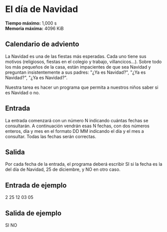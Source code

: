 ﻿# El día de Navidad

**Tiempo máximo:** 1,000 s  
**Memoria máxima:** 4096 KiB  

## Calendario de adviento

La Navidad es una de las fiestas más esperadas. Cada uno tiene sus motivos (religiosos, fiestas en el colegio y trabajo, villancicos…). Sobre todo los más pequeños de la casa, están impacientes de que sea Navidad y preguntan insistentemente a sus padres: "¿Ya es Navidad?", "¿Ya es Navidad?", "¿Ya es Navidad?".

Nuestra tarea es hacer un programa que permita a nuestros niños saber si es Navidad o no.

## Entrada

La entrada comenzará con un número N indicando cuántas fechas se consultarán. A continuación vendrán esas N fechas, con dos números enteros, día y mes en el formato DD MM indicando el día y el mes a consultar. Todas las fechas serán correctas.

## Salida

Por cada fecha de la entrada, el programa deberá escribir SI si la fecha es la del día de Navidad, 25 de diciembre, y NO en otro caso.

## Entrada de ejemplo
2 25 12 03 05

## Salida de ejemplo
SI NO
